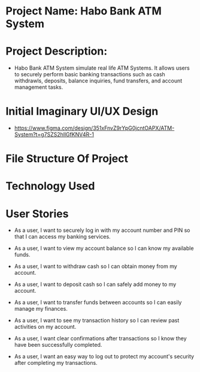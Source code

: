 # Project Name: Habo Bank ATM System
# Project Description:
- Habo Bank ATM System simulate real life ATM Systems. It allows users to securely perform basic banking transactions such as cash withdrawls, deposits, balance inquiries, fund transfers, and account management tasks.
# Initial Imaginary UI/UX Design
- https://www.figma.com/design/351xFnvZ9rYpG0jcntOAPX/ATM-System?t=g7SZS2hllGfKNV4R-1
# File Structure Of Project
# Technology Used
# User Stories
- As a user, I want to securely log in with my account number and PIN so that I can access my banking services.

- As a user, I want to view my account balance so I can know my available funds.

- As a user, I want to withdraw cash so I can obtain money from my account.

- As a user, I want to deposit cash so I can safely add money to my account.

- As a user, I want to transfer funds between accounts so I can easily manage my finances.

- As a user, I want to see my transaction history so I can review past activities on my account.

- As a user, I want clear confirmations after transactions so I know they have been successfully completed.

- As a user, I want an easy way to log out to protect my account's security after completing my transactions.